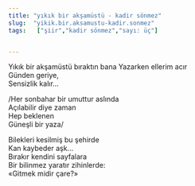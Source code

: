 ```yaml
---
title: "yıkık bir akşamüstü - kadir sönmez"
slug:  "yikik.bir.aksamustu-kadir.sonmez"
tags:   ["şiir","kadir sönmez","sayı: üç"]


---
```

Yıkık bir akşamüstü bıraktın bana 
Yazarken ellerim acır  
Günden geriye,  
Sensizlik kalır...

/Her sonbahar bir umuttur aslında  
Açılabilir diye zaman  
Hep beklenen  
Güneşli bir yaza/

Bilekleri kesilmiş bu şehirde  
Kan kaybeder aşk...  
Bırakır kendini sayfalara  
Bir bilinmez yaratır zihinlerde:  
«Gitmek midir çare?»
